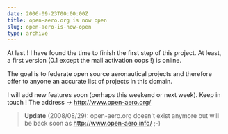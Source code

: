 ```yaml
---
date: 2006-09-23T00:00:00Z
title: open-aero.org is now open
slug: open-aero-is-now-open
type: archive
---
```


At last !  I have found the time to finish the first step of this project. At least, a first version (0.1 except the mail activation oops !) is online.

The goal is to federate open source aeronautical projects and therefore offer to anyone an accurate list of projects in this domain.

I will add new features soon (perhaps this weekend or next week).  Keep in touch !  The address -> <http://www.open-aero.org/>

> **Update** (2008/08/29): open-aero.org doesn't exist anymore but will be back soon as <http://www.open-aero.info/> ;-)
